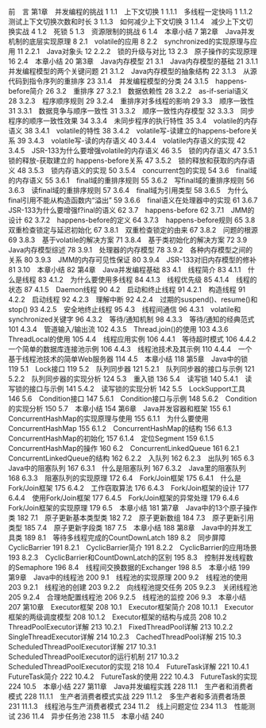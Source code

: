 前　言
第1章　并发编程的挑战 1
1.1　上下文切换 1
1.1.1　多线程一定快吗 1
1.1.2　测试上下文切换次数和时长 3
1.1.3　如何减少上下文切换 3
1.1.4　减少上下文切换实战 4
1.2　死锁 5
1.3　资源限制的挑战 6
1.4　本章小结 7
第2章　Java并发机制的底层实现原理 8
2.1　volatile的应用 8
2.2　synchronized的实现原理与应用 11
2.2.1　Java对象头 12
2.2.2　锁的升级与对比 13
2.3　原子操作的实现原理 16
2.4　本章小结 20
第3章　Java内存模型 21
3.1　Java内存模型的基础 21
3.1.1　并发编程模型的两个关键问题 21
3.1.2　Java内存模型的抽象结构 22
3.1.3　从源代码到指令序列的重排序 23
3.1.4　并发编程模型的分类 24
3.1.5　happens-before简介 26
3.2　重排序 27
3.2.1　数据依赖性 28
3.2.2　as-if-serial语义 28
3.2.3　程序顺序规则 29
3.2.4　重排序对多线程的影响 29
3.3　顺序一致性 31
3.3.1　数据竞争与顺序一致性 31
3.3.2　顺序一致性内存模型 32
3.3.3　同步程序的顺序一致性效果 34
3.3.4　未同步程序的执行特性 35
3.4　volatile的内存语义 38
3.4.1　volatile的特性 38
3.4.2　volatile写-读建立的happens-before关系 39
3.4.3　volatile写-读的内存语义 40
3.4.4　volatile内存语义的实现 42
3.4.5　JSR-133为什么要增强volatile的内存语义 46
3.5　锁的内存语义 47
3.5.1　锁的释放-获取建立的
happens-before关系 47
3.5.2　锁的释放和获取的内存语义 48
3.5.3　锁内存语义的实现 50
3.5.4　concurrent包的实现 54
3.6　final域的内存语义 55
3.6.1　final域的重排序规则 55
3.6.2　写final域的重排序规则 56
3.6.3　读final域的重排序规则 57
3.6.4　final域为引用类型 58
3.6.5　为什么final引用不能从构造函数内“溢出” 59
3.6.6　final语义在处理器中的实现 61
3.6.7　JSR-133为什么要增强f?inal的语义 62
3.7　happens-before 62
3.7.1　JMM的设计 62
3.7.2　happens-before的定义 64
3.7.3　happens-before规则 65
3.8　双重检查锁定与延迟初始化 67
3.8.1　双重检查锁定的由来 67
3.8.2　问题的根源 69
3.8.3　基于volatile的解决方案 71
3.8.4　基于类初始化的解决方案 72
3.9　Java内存模型综述 78
3.9.1　处理器的内存模型 78
3.9.2　各种内存模型之间的关系 80
3.9.3　JMM的内存可见性保证 80
3.9.4　JSR-133对旧内存模型的修补 81
3.10　本章小结 82
第4章　Java并发编程基础 83
4.1　线程简介 83
4.1.1　什么是线程 83
4.1.2　为什么要使用多线程 84
4.1.3　线程优先级 85
4.1.4　线程的状态 87
4.1.5　Daemon线程 90
4.2　启动和终止线程 91
4.2.1　构造线程 91
4.2.2　启动线程 92
4.2.3　理解中断 92
4.2.4　过期的suspend()、resume()和stop() 93
4.2.5　安全地终止线程 95
4.3　线程间通信 96
4.3.1　volatile和synchronized关键字 96
4.3.2　等待/通知机制 98
4.3.3　等待/通知的经典范式 101
4.3.4　管道输入/输出流 102
4.3.5　Thread.join()的使用 103
4.3.6　ThreadLocal的使用 105
4.4　线程应用实例 106
4.4.1　等待超时模式 106
4.4.2　一个简单的数据库连接池示例 106
4.4.3　线程池技术及其示例 110
4.4.4　一个基于线程池技术的简单Web服务器 114
4.5　本章小结 118
第5章　Java中的锁 119
5.1　Lock接口 119
5.2　队列同步器 121
5.2.1　队列同步器的接口与示例 121
5.2.2　队列同步器的实现分析 124
5.3　重入锁 136
5.4　读写锁 140
5.4.1　读写锁的接口与示例 141
5.4.2　读写锁的实现分析 142
5.5　LockSupport工具 146
5.6　Condition接口 147
5.6.1　Condition接口与示例 148
5.6.2　Condition的实现分析 150
5.7　本章小结 154
第6章　Java并发容器和框架 155
6.1　ConcurrentHashMap的实现原理与使用 155
6.1.1　为什么要使用ConcurrentHashMap 155
6.1.2　ConcurrentHashMap的结构 156
6.1.3　ConcurrentHashMap的初始化 157
6.1.4　定位Segment 159
6.1.5　ConcurrentHashMap的操作 160
6.2　ConcurrentLinkedQueue 161
6.2.1　ConcurrentLinkedQueue的结构 162
6.2.2　入队列 162
6.2.3　出队列 165
6.3　Java中的阻塞队列 167
6.3.1　什么是阻塞队列 167
6.3.2　Java里的阻塞队列 168
6.3.3　阻塞队列的实现原理 172
6.4　Fork/Join框架 175
6.4.1　什么是Fork/Join框架 175
6.4.2　工作窃取算法 176
6.4.3　Fork/Join框架的设计 177
6.4.4　使用Fork/Join框架 177
6.4.5　Fork/Join框架的异常处理 179
6.4.6　Fork/Join框架的实现原理 179
6.5　本章小结 181
第7章　Java中的13个原子操作类 182
7.1　原子更新基本类型类 182
7.2　原子更新数组 184
7.3　原子更新引用类型 185
7.4　原子更新字段类 187
7.5　本章小结 188
第8章　Java中的并发工具类 189
8.1　等待多线程完成的CountDownLatch 189
8.2　同步屏障CyclicBarrier 191
8.2.1　CyclicBarrier简介 191
8.2.2　CyclicBarrier的应用场景 193
8.2.3　CyclicBarrier和CountDownLatch的区别 195
8.3　控制并发线程数的Semaphore 196
8.4　线程间交换数据的Exchanger 198
8.5　本章小结 199
第9章　Java中的线程池 200
9.1　线程池的实现原理 200
9.2　线程池的使用 203
9.2.1　线程池的创建 203
9.2.2　向线程池提交任务 205
9.2.3　关闭线程池 205
9.2.4　合理地配置线程池 206
9.2.5　线程池的监控 206
9.3　本章小结 207
第10章　Executor框架 208
10.1　Executor框架简介 208
10.1.1　Executor框架的两级调度模型 208
10.1.2　Executor框架的结构与成员 208
10.2　ThreadPoolExecutor详解 213
10.2.1　FixedThreadPool详解 213
10.2.2　SingleThreadExecutor详解 214
10.2.3　CachedThreadPool详解 215
10.3　ScheduledThreadPoolExecutor详解 217
10.3.1　ScheduledThreadPoolExecutor的运行机制 217
10.3.2　ScheduledThreadPoolExecutor的实现 218
10.4　FutureTask详解 221
10.4.1　FutureTask简介 222
10.4.2　FutureTask的使用 222
10.4.3　FutureTask的实现 224
10.5　本章小结 227
第11章　Java并发编程实践 228
11.1　生产者和消费者模式 228
11.1.1　生产者消费者模式实战 229
11.1.2　多生产者和多消费者场景 231
11.1.3　线程池与生产消费者模式 234
11.2　线上问题定位 234
11.3　性能测试 236
11.4　异步任务池 238
11.5　本章小结 240
